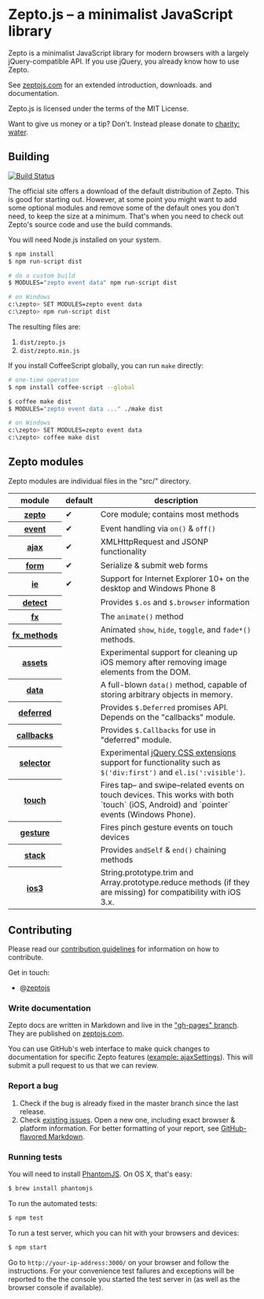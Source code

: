 # Zepto.js – a minimalist JavaScript library

Zepto is a minimalist JavaScript library for modern browsers with a
largely jQuery-compatible API. If you use jQuery, you already know how to use Zepto.

See [zeptojs.com][] for an extended introduction, downloads.
and documentation.

Zepto.js is licensed under the terms of the MIT License.

Want to give us money or a tip? Don't.
Instead please donate to [charity: water](http://charitywater.org/).

## Building

[![Build Status](https://secure.travis-ci.org/madrobby/zepto.svg?branch=master)](http://travis-ci.org/madrobby/zepto)

The official site offers a download of the default distribution of Zepto. This
is good for starting out. However, at some point you might want to add some
optional modules and remove some of the default ones you don't need, to keep the
size at a minimum. That's when you need to check out Zepto's source code and use
the build commands.

You will need Node.js installed on your system.

~~~ sh
$ npm install
$ npm run-script dist

# do a custom build
$ MODULES="zepto event data" npm run-script dist

# on Windows
c:\zepto> SET MODULES=zepto event data
c:\zepto> npm run-script dist
~~~

The resulting files are:

1. `dist/zepto.js`
2. `dist/zepto.min.js`

If you install CoffeeScript globally, you can run `make` directly:

~~~ sh
# one-time operation
$ npm install coffee-script --global

$ coffee make dist
$ MODULES="zepto event data ..." ./make dist

# on Windows
c:\zepto> SET MODULES=zepto event data
c:\zepto> coffee make dist
~~~

## Zepto modules

Zepto modules are individual files in the "src/" directory.

<table>
<thead><tr>
  <th>module</th> <th>default</th> <th>description</th>
</tr></thead>
<tbody>
  <tr>
    <th><a href="src/zepto.js#files">zepto</a></th>
    <td>✔</td>
    <td>Core module; contains most methods</td>
  </tr>
  <tr>
    <th><a href="src/event.js#files">event</a></th>
    <td>✔</td>
    <td>Event handling via <code>on()</code> &amp; <code>off()</code></td>
  </tr>
  <tr>
    <th><a href="src/ajax.js#files">ajax</a></th>
    <td>✔</td>
    <td>XMLHttpRequest and JSONP functionality</td>
  </tr>
  <tr>
    <th><a href="src/form.js#files">form</a></th>
    <td>✔</td>
    <td>Serialize &amp; submit web forms</td>
  </tr>
  <tr>
    <th><a href="src/ie.js#files">ie</a></th>
    <td>✔</td>
    <td>Support for Internet Explorer 10+ on the desktop and Windows Phone 8</td>
  </tr>
  <tr>
    <th><a href="src/detect.js#files">detect</a></th>
    <td></td>
    <td>Provides <code>$.os</code> and <code>$.browser</code> information</td>
  </tr>
  <tr>
    <th><a href="src/fx.js#files">fx</a></th>
    <td></td>
    <td>The <code>animate()</code> method</td>
  </tr>
  <tr>
    <th><a href="src/fx_methods.js#files">fx_methods</a></th>
    <td></td>
    <td>
      Animated <code>show</code>, <code>hide</code>, <code>toggle</code>,
      and <code>fade*()</code> methods.
    </td>
  </tr>
  <tr>
    <th><a href="src/assets.js#files">assets</a></th>
    <td></td>
    <td>
      Experimental support for cleaning up iOS memory after removing
      image elements from the DOM.
    </td>
  </tr>
  <tr>
    <th><a href="src/data.js#files">data</a></th>
    <td></td>
    <td>
      A full-blown <code>data()</code> method, capable of storing arbitrary
      objects in memory.
    </td>
  </tr>
  <tr>
    <th><a href="src/deferred.js#files">deferred</a></th>
    <td></td>
    <td>
      Provides <code>$.Deferred</code> promises API.
      Depends on the "callbacks" module.
    </td>
  </tr>
  <tr>
    <th><a href="src/callbacks.js#files">callbacks</a></th>
    <td></td>
    <td>
      Provides <code>$.Callbacks</code> for use in "deferred" module.
    </td>
  </tr>
  <tr>
    <th><a href="src/selector.js#files">selector</a></th>
    <td></td>
    <td>
      Experimental <a href="http://api.jquery.com/category/selectors/jquery-selector-extensions/">jQuery
      CSS extensions</a> support for functionality such as <code>$('div:first')</code> and
      <code>el.is(':visible')</code>.
    </td>
  </tr>
  <tr>
    <th><a href="src/touch.js#files">touch</a></th>
    <td></td>
    <td>
      Fires tap– and swipe–related events on touch devices. This works with both
      `touch` (iOS, Android) and `pointer` events (Windows Phone).
    </td>
  </tr>
  <tr>
    <th><a href="src/gesture.js#files">gesture</a></th>
    <td></td>
    <td>Fires pinch gesture events on touch devices</td>
  </tr>
  <tr>
    <th><a href="src/stack.js#files">stack</a></th>
    <td></td>
    <td>Provides <code>andSelf</code> &amp; <code>end()</code> chaining methods</td>
  </tr>
  <tr>
    <th><a href="src/ios3.js#files">ios3</a></th>
    <td></td>
    <td>
      String.prototype.trim and Array.prototype.reduce methods
      (if they are missing) for compatibility with iOS 3.x.
    </td>
  </tr>
</tbody>
</table>

## Contributing

Please read our [contribution guidelines](https://github.com/madrobby/zepto/blob/master/CONTRIBUTING.md)
for information on how to contribute.

Get in touch:

* @[zeptojs](http://twitter.com/zeptojs)

### Write documentation

Zepto docs are written in Markdown and live in the ["gh-pages" branch][docs].
They are published on [zeptojs.com][zeptojs.com].

You can use GitHub's web interface to make quick changes to documentation for
specific Zepto features
([example: ajaxSettings](https://github.com/madrobby/zepto/blob/gh-pages/ajax/_posts/1900-01-01-Z-ajaxSettings.md)).
This will submit a pull request to us that we can review.

### Report a bug

1. Check if the bug is already fixed in the master branch since the last release.
2. Check [existing issues][issues]. Open a new one, including exact browser &
   platform information. For better formatting of your report, see
   [GitHub-flavored Markdown][mkd].

### Running tests

You will need to install [PhantomJS][phantomjs]. On OS X, that's easy:

~~~ sh
$ brew install phantomjs
~~~

To run the automated tests:

~~~ sh
$ npm test
~~~

To run a test server, which you can hit with your browsers and devices:

~~~ sh
$ npm start
~~~

Go to `http://your-ip-address:3000/` on your browser and follow the
instructions. For your convenience test failures and exceptions will be
reported to the the console you started the test server in (as well as
the browser console if available).

  [zeptojs.com]: http://zeptojs.com
  [issues]: https://github.com/madrobby/zepto/issues
  [docs]: https://github.com/madrobby/zepto/tree/gh-pages#readme
  [mkd]: https://help.github.com/articles/creating-and-highlighting-code-blocks/
  [evidence.js]: https://github.com/tobie/Evidence
  [phantomjs]: http://phantomjs.org/download.html
